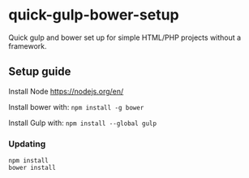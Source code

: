 # quick-gulp-bower-setup
Quick gulp and bower set up for simple HTML/PHP projects without a framework.

## Setup guide
Install Node https://nodejs.org/en/

Install bower with: ``npm install -g bower``

Install Gulp with: ``npm install --global gulp``

### Updating
    npm install
    bower install
